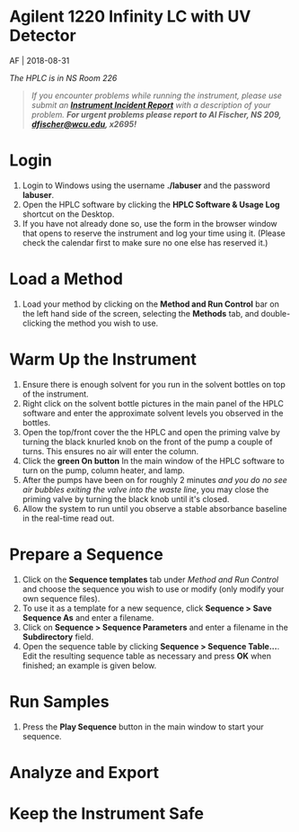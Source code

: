 # Agilent 1220 Infinity LC with UV Detector

AF | 2018-08-31

*The HPLC is in NS Room 226*

> *If you encounter problems while running the instrument, please use submit an [**Instrument Incident Report**](https://docs.google.com/forms/d/e/1FAIpQLSc96MiK73kKP06KEZpR0-O7zETCLvWgQtLp_bKEynosUKqpNg/viewform) with a description of your problem.  **For urgent problems please report to Al Fischer, NS 209, dfischer@wcu.edu, x2695!***

# Login

1. Login to Windows using the username **./labuser** and the password **labuser**.
1. Open the HPLC software by clicking the **HPLC Software & Usage Log** shortcut on the Desktop.
1. If you have not already done so, use the form in the browser window that opens to reserve the instrument and log your time using it. (Please check the calendar first to make sure no one else has reserved it.)

# Load a Method

1. Load your method by clicking on the **Method and Run Control** bar on the left hand side of the screen, selecting the **Methods** tab, and double-clicking the method you wish to use.

# Warm Up the Instrument

1. Ensure there is enough solvent for you run in the solvent bottles on top of the instrument.
1. Right click on the solvent bottle pictures in the main panel of the HPLC software and enter the approximate solvent levels you observed in the bottles.
1. Open the top/front cover the the HPLC and open the priming valve by turning the black knurled knob on the front of the pump a couple of turns.  This ensures no air will enter the column.
1. Click the **green On button** In the main window of the HPLC software to turn on the pump, column heater, and lamp.
1. After the pumps have been on for roughly 2 minutes *and you do no see air bubbles exiting the valve into the waste line*, you may close the priming valve by turning the black knob until it's closed.
1. Allow the system to run until you observe a stable absorbance baseline in the real-time read out.

# Prepare a Sequence

1. Click on the **Sequence templates** tab under *Method and Run Control* and choose the sequence you wish to use or modify (only modify your own sequence files).
1. To use it as a template for a new sequence, click **Sequence > Save Sequence As** and enter a filename.
1. Click on **Sequence > Sequence Parameters** and enter a filename in the **Subdirectory** field.
1. Open the sequence table by clicking **Sequence > Sequence Table...**.  Edit the resulting sequence table as necessary and press **OK** when finished; an example is given below.

# Run Samples

1. Press the **Play Sequence** button in the main window to start your sequence.

# Analyze and Export


# Keep the Instrument Safe
